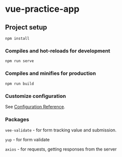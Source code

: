 # vue-practice-app

## Project setup

```
npm install
```

### Compiles and hot-reloads for development

```
npm run serve
```

### Compiles and minifies for production

```
npm run build
```

### Customize configuration

See [Configuration Reference](https://cli.vuejs.org/config/).

### Packages

`vee-validate` - for form tracking value and submission.

`yup` - for form validate

`axios` - for requests, getting responses from the server
